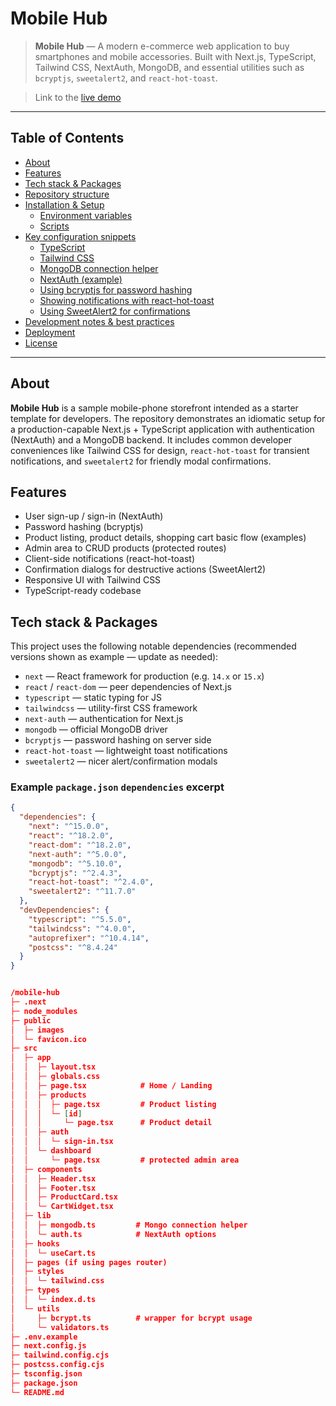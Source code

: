 # Mobile Hub

> **Mobile Hub** — A modern e-commerce web application to buy smartphones and mobile accessories. Built with Next.js, TypeScript, Tailwind CSS, NextAuth, MongoDB, and essential utilities such as `bcryptjs`, `sweetalert2`, and `react-hot-toast`.

> Link to the [live demo](https://mobile-hub-ecru.vercel.app/)

------

## Table of Contents

- [About](#about)
- [Features](#features)
- [Tech stack & Packages](#tech-stack--packages)
- [Repository structure](#repository-structure)
- [Installation & Setup](#installation--setup)
  - [Environment variables](#environment-variables)
  - [Scripts](#scripts)
- [Key configuration snippets](#key-configuration-snippets)
  - [TypeScript](#typescript)
  - [Tailwind CSS](#tailwind-css)
  - [MongoDB connection helper](#mongodb-connection-helper)
  - [NextAuth (example)](#nextauth-example)
  - [Using bcryptjs for password hashing](#using-bcryptjs-for-password-hashing)
  - [Showing notifications with react-hot-toast](#showing-notifications-with-react-hot-toast)
  - [Using SweetAlert2 for confirmations](#using-sweetalert2-for-confirmations)
- [Development notes & best practices](#development-notes--best-practices)
- [Deployment](#deployment)
- [License](#license)

---

## About

**Mobile Hub** is a sample mobile-phone storefront intended as a starter template for developers. The repository demonstrates an idiomatic setup for a production-capable Next.js + TypeScript application with authentication (NextAuth) and a MongoDB backend. It includes common developer conveniences like Tailwind CSS for design, `react-hot-toast` for transient notifications, and `sweetalert2` for friendly modal confirmations.

## Features

- User sign-up / sign-in (NextAuth)
- Password hashing (bcryptjs)
- Product listing, product details, shopping cart basic flow (examples)
- Admin area to CRUD products (protected routes)
- Client-side notifications (react-hot-toast)
- Confirmation dialogs for destructive actions (SweetAlert2)
- Responsive UI with Tailwind CSS
- TypeScript-ready codebase

## Tech stack & Packages

This project uses the following notable dependencies (recommended versions shown as example — update as needed):

- `next` — React framework for production (e.g. `14.x` or `15.x`)
- `react` / `react-dom` — peer dependencies of Next.js
- `typescript` — static typing for JS
- `tailwindcss` — utility-first CSS framework
- `next-auth` — authentication for Next.js
- `mongodb` — official MongoDB driver
- `bcryptjs` — password hashing on server side
- `react-hot-toast` — lightweight toast notifications
- `sweetalert2` — nicer alert/confirmation modals

### Example `package.json` `dependencies` excerpt

```json
{
  "dependencies": {
    "next": "^15.0.0",
    "react": "^18.2.0",
    "react-dom": "^18.2.0",
    "next-auth": "^5.0.0",
    "mongodb": "^5.10.0",
    "bcryptjs": "^2.4.3",
    "react-hot-toast": "^2.4.0",
    "sweetalert2": "^11.7.0"
  },
  "devDependencies": {
    "typescript": "^5.5.0",
    "tailwindcss": "^4.0.0",
    "autoprefixer": "^10.4.14",
    "postcss": "^8.4.24"
  }
}


/mobile-hub
├─ .next
├─ node_modules
├─ public
│  ├─ images
│  └─ favicon.ico
├─ src
│  ├─ app
│  │  ├─ layout.tsx
│  │  ├─ globals.css
│  │  ├─ page.tsx            # Home / Landing
│  │  ├─ products
│  │  │  ├─ page.tsx         # Product listing
│  │  │  └─ [id]
│  │  │     └─ page.tsx      # Product detail
│  │  ├─ auth
│  │  │  └─ sign-in.tsx
│  │  └─ dashboard
│  │     └─ page.tsx         # protected admin area
│  ├─ components
│  │  ├─ Header.tsx
│  │  ├─ Footer.tsx
│  │  ├─ ProductCard.tsx
│  │  └─ CartWidget.tsx
│  ├─ lib
│  │  ├─ mongodb.ts         # Mongo connection helper
│  │  └─ auth.ts            # NextAuth options
│  ├─ hooks
│  │  └─ useCart.ts
│  ├─ pages (if using pages router)
│  ├─ styles
│  │  └─ tailwind.css
│  ├─ types
│  │  └─ index.d.ts
│  └─ utils
│     ├─ bcrypt.ts          # wrapper for bcrypt usage
│     └─ validators.ts
├─ .env.example
├─ next.config.js
├─ tailwind.config.cjs
├─ postcss.config.cjs
├─ tsconfig.json
├─ package.json
└─ README.md
